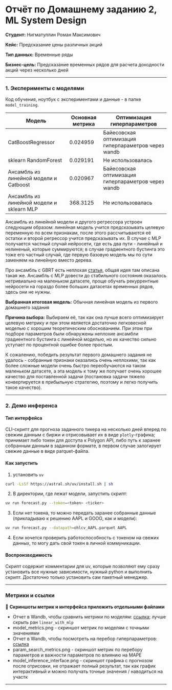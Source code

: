 # Отчёт по Домашнему заданию 2, ML System Design


**Студент:** Нигматуллин Роман Максимович

**Кейс:** Предсказание цены различных акций

**Тип данных:** Временные ряды

**Бизнес-цель:** Предсказание временных рядов для расчета доходности акций через несколько дней

---


### **1. Эксперименты с моделями**

Код обучения, ноутбук с экспериментами и данные - в папке `model_training`.

| Модель | Основная метрика | Оптимизация гиперпараметров |
| --- | --- | --- |
| CatBoostRegressor | 0.024959 | Байесовская оптимизация гиперпараметров через wandb |
| sklearn RandomForest | 0.029191 | Не использовалась |
| Ансамбль из линейной модели и Catboost | 0.020967 | Байесовская оптимизация гиперпараметров через wandb |
| Ансамбль из линейной модели и sklearn MLP | 368.3125 | Не использовалась |


Ансамбль из линейной модели и другого регрессора устроен следующим образом: линейная модель учится предсказывать целевую переменную по всем признакам, после этого рассчитываются её остатки и второй регрессор учится предсказывать их. В случае с MLP получается частный случай нейросети, где есть два пути - линейный и нелиненый, которые суммируются; в случае градиентного бустинга это тоже его частный случай, где первую базовую модель мы по сути заменяем на линейную вместо дерева.

Про ансамбль с GBRT есть неплохая [статья](https://proceedings.mlr.press/v32/taieb14.pdf), общая идея там описана такая же.
Ансамбль с MLP довести до стабильного состояния оказалось нетривиально на маленьком датасете, проще обучать рекуррентные нейросети на гораздо более больших датасетах временных рядов, здесь они не нужны.

**Выбранная итоговая модель:** Обычная линейная модель из первого домашнего задания

**Причина выбора:** Выбираем её, так как она лучше всего оптимизирует целевую метрику и при этом является достаточно легковесной моделью с хорошим теоретическим обоснованием. При этом при подборе параметров были обнаружены неплохие ансамбли градиентного бустинга с линейной моделью, но их качество сильно уступает по процентной ошибке более простым.

К сожалению, победить результат первого домашнего задания не удалось - собранные признаки оказались очень неплохими, так как более сложные модели очень быстро переобучаются на таком маленьком датасете, а эта модель к тому же получает очень хорошее качество для поставленной задачи (постановка задачи тяжело конвертируется в прибыльную стратегию, поэтому и легко получить такое качество).

---

### **2. Демо инференса**

#### Тип интерфейса
CLI-скрипт для прогноза заданного тикера на несколько дней вперед по свежим данным с биржи и отрисовывает их в виде `plotly`-графика; принимает либо токен для доступа к Polygon API, либо путь к заранее собранным данным в заданном формате, в первом случае залогирует свежие данные в виде parquet-файла.

#### Как запустить

1. установить `uv`
```bash
curl -LsSf https://astral.sh/uv/install.sh | sh
```
2. В директории, где лежат модели, запустить скрипт:
```bash
uv run forecast.py --token=<token> <ticker>
```

3. Если нет токена, то можно передать заранее собранные данные (прикладываю к решению AAPL и GOOG, как и модели):
```bash
uv run forecast.py --datapath=ohlcv_AAPL.parquet AAPL
```

4. Если хочется проверить работоспособность с токеном на свежих данных, то могу дать свой токен в личной коммуникации.


#### Воспроизводимость

Скрипт содержит комментарии для uv, которые позволяют ему сразу установить все нужные зависимости, нужный python и выполнить скрипт. Достаточно только установить сам пакетный менеджер.

---

### Метрики и ссылки 

📎 **Скриншоты метрик и интерфейса приложить отдельными файлами**

- Отчет в Wandb, чтобы сравнить метрики по моделям: [ссылка](https://api.wandb.ai/links/rmnigm/mizjx4mr); лучше скрыть ран `linear_with_mlp`
- model_metrics.png - скриншот метрик по моделям с точными значениями
- Отчет в Wandb, чтобы посмотреть на перебор гиперпараметров: [ссылка](https://api.wandb.ai/links/rmnigm/6nskpv5m)
- param_search_metrics.png - скриншот метрик по перебору параметров и важности параметров по влиянию на MAPE
- model_inference_interface.png - скриншот графика с прогнозом после отрисовки, не отражает полный результат, так как график интерактивный и можно получать точные значения / наводиться на участк

---